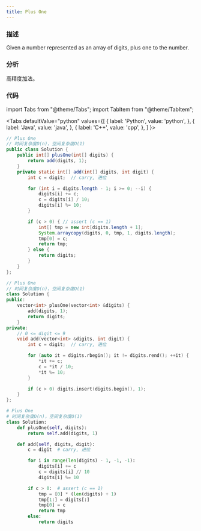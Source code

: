 ```yaml
---
title: Plus One
---
```


### 描述

Given a number represented as an array of digits, plus one to the number.

### 分析

高精度加法。

### 代码

import Tabs from "@theme/Tabs";
import TabItem from "@theme/TabItem";

<Tabs
defaultValue="python"
values={[
{ label: 'Python', value: 'python', },
{ label: 'Java', value: 'java', },
{ label: 'C++', value: 'cpp', },
]
}>
<TabItem value="java">

```java
// Plus One
// 时间复杂度O(n)，空间复杂度O(1)
public class Solution {
    public int[] plusOne(int[] digits) {
        return add(digits, 1);
    }
    private static int[] add(int[] digits, int digit) {
        int c = digit;  // carry, 进位

        for (int i = digits.length - 1; i >= 0; --i) {
            digits[i] += c;
            c = digits[i] / 10;
            digits[i] %= 10;
        }

        if (c > 0) { // assert (c == 1)
            int[] tmp = new int[digits.length + 1];
            System.arraycopy(digits, 0, tmp, 1, digits.length);
            tmp[0] = c;
            return tmp;
        } else {
            return digits;
        }
    }
};
```

</TabItem>
<TabItem value="cpp">

```cpp
// Plus One
// 时间复杂度O(n)，空间复杂度O(1)
class Solution {
public:
    vector<int> plusOne(vector<int> &digits) {
        add(digits, 1);
        return digits;
    }
private:
    // 0 <= digit <= 9
    void add(vector<int> &digits, int digit) {
        int c = digit;  // carry, 进位

        for (auto it = digits.rbegin(); it != digits.rend(); ++it) {
            *it += c;
            c = *it / 10;
            *it %= 10;
        }

        if (c > 0) digits.insert(digits.begin(), 1);
    }
};
```

</TabItem>

<TabItem value="python">

```python
# Plus One
# 时间复杂度O(n)，空间复杂度O(1)
class Solution:
    def plusOne(self, digits):
        return self.add(digits, 1)

    def add(self, digits, digit):
        c = digit  # carry, 进位

        for i in range(len(digits) - 1, -1, -1):
            digits[i] += c
            c = digits[i] // 10
            digits[i] %= 10

        if c > 0:  # assert (c == 1)
            tmp = [0] * (len(digits) + 1)
            tmp[1:] = digits[:]
            tmp[0] = c
            return tmp
        else:
            return digits
```

</TabItem>
</Tabs>
